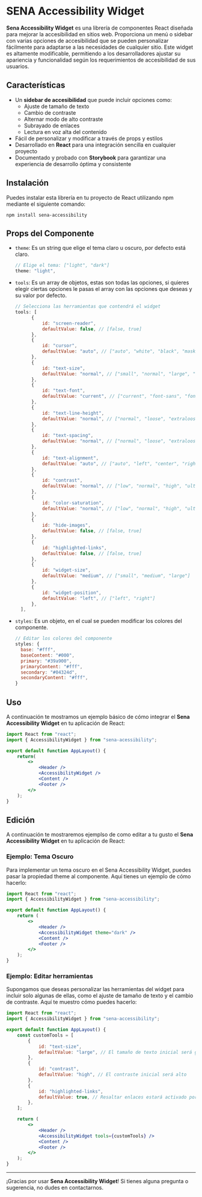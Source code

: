 # SENA Accessibility Widget

**Sena Accessibility Widget** es una librería de componentes React diseñada para mejorar la accesibilidad en sitios web. Proporciona un menú o sidebar con varias opciones de accesibilidad que se pueden personalizar fácilmente para adaptarse a las necesidades de cualquier sitio. Este widget es altamente modificable, permitiendo a los desarrolladores ajustar su apariencia y funcionalidad según los requerimientos de accesibilidad de sus usuarios.

## Características

- Un **sidebar de accesibilidad** que puede incluir opciones como:
  - Ajuste de tamaño de texto
  - Cambio de contraste
  - Alternar modo de alto contraste
  - Subrayado de enlaces
  - Lectura en voz alta del contenido
- Fácil de personalizar y modificar a través de props y estilos
- Desarrollado en **React** para una integración sencilla en cualquier proyecto
- Documentado y probado con **Storybook** para garantizar una experiencia de desarrollo óptima y consistente

## Instalación

Puedes instalar esta librería en tu proyecto de React utilizando npm mediante el siguiente comando:

```
npm install sena-accessibility
```

## Props del Componente

- `theme`: Es un string que elige el tema claro u oscuro, por defecto está claro.

  ```jsx
  // Elige el tema: ["light", "dark"]
  theme: "light",
  ```

- `tools`: Es un array de objetos, estas son todas las opciones, si quieres elegir ciertas opciones le pasas el array con las opciones que deseas y su valor por defecto.

  ```jsx
  // Selecciona las herramientas que contendrá el widget
  tools: [
        {
            id: "screen-reader",
            defaultValue: false, // [false, true]
        },
        {
            id: "cursor",
            defaultValue: "auto", // ["auto", "white", "black", "mask", "readGuide"]
        },
        {
            id: "text-size",
            defaultValue: "normal", // ["small", "normal", "large", "extralarge", "giant"]
        },
        {
            id: "text-font",
            defaultValue: "current", // ["current", "font-sans", "font-serif", "font-mono"]
        },
        {
            id: "text-line-height",
            defaultValue: "normal", // ["normal", "loose", "extraloose"]
        },
        {
            id: "text-spacing",
            defaultValue: "normal", // ["normal", "loose", "extraloose"]
        },
        {
            id: "text-alignment",
            defaultValue: "auto", // ["auto", "left", "center", "right", "justify"]
        },
        {
            id: "contrast",
            defaultValue: "normal", // ["low", "normal", "high", "ultra", "inverted"]
        },
        {
            id: "color-saturation",
            defaultValue: "normal", // ["low", "normal", "high", "ultra"]
        },
        {
            id: "hide-images",
            defaultValue: false, // [false, true]
        },
        {
            id: "highlighted-links",
            defaultValue: false, // [false, true]
        },
        {
            id: "widget-size",
            defaultValue: "medium", // ["small", "medium", "large"]
        },
        {
            id: "widget-position",
            defaultValue: "left", // ["left", "right"]
        },
    ],
  ```

- `styles`: Es un objeto, en el cual se pueden modificar los colores del componente.

  ```jsx
  // Editar los colores del componente
  styles: {
    base: "#fff",
    baseContent: "#000",
    primary: "#39a900",
    primaryContent: "#fff",
    secondary: "#04324d",
    secondaryContent: "#fff",
  }
  ```

## Uso

A continuación te mostramos un ejemplo básico de cómo integrar el **Sena Accessibility Widget** en tu aplicación de React:

```jsx
import React from "react";
import { AccessibilityWidget } from "sena-acessibility";

export default function AppLayout() {
	return(
		<>
			<Header />
			<AccessibilityWidget />
			<Content />
			<Footer />
		</>
	);
}
```

## Edición

A continuación te mostraremos ejemplso de como editar a tu gusto el **Sena Accessibility Widget** en tu aplicación de React:

### Ejemplo: Tema Oscuro
Para implementar un tema oscuro en el Sena Accessibility Widget, puedes pasar la propiedad theme al componente. Aquí tienes un ejemplo de cómo hacerlo:

```jsx
import React from "react";
import { AccessibilityWidget } from "sena-accessibility";

export default function AppLayout() {
	return (
		<>
			<Header />
			<AccessibilityWidget theme="dark" />
			<Content />
			<Footer />
		</>
	);
}
```

### Ejemplo: Editar herramientas
Supongamos que deseas personalizar las herramientas del widget para incluir solo algunas de ellas, como el ajuste de tamaño de texto y el cambio de contraste. Aquí te muestro cómo puedes hacerlo:

```jsx
import React from "react";
import { AccessibilityWidget } from "sena-accessibility";

export default function AppLayout() {
	const customTools = [
		{
			id: "text-size",
			defaultValue: "large", // El tamaño de texto inicial será grande
		},
		{
			id: "contrast",
			defaultValue: "high", // El contraste inicial será alto
		},
		{
			id: "highlighted-links",
			defaultValue: true, // Resaltar enlaces estará activado por defecto
		},
	];

	return (
		<>
			<Header />
			<AccessibilityWidget tools={customTools} />
			<Content />
			<Footer />
		</>
	);
}
```

---
¡Gracias por usar **Sena Accessibility Widget**! Si tienes alguna pregunta o sugerencia, no dudes en contactarnos.
